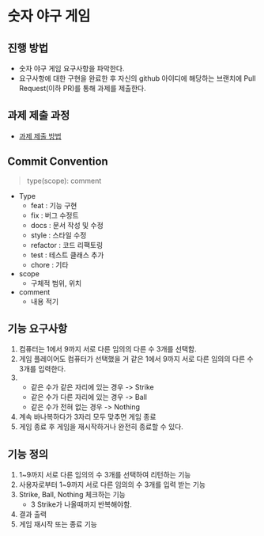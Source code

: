 # 숫자 야구 게임
## 진행 방법
* 숫자 야구 게임 요구사항을 파악한다.
* 요구사항에 대한 구현을 완료한 후 자신의 github 아이디에 해당하는 브랜치에 Pull Request(이하 PR)를 통해 과제를 제출한다.

## 과제 제출 과정
* [과제 제출 방법](https://github.com/next-step/nextstep-docs/tree/master/precourse)

## Commit Convention
> type(scope): comment 
- Type
    - feat : 기능 구현
    - fix : 버그 수정트
    - docs : 문서 작성 및 수정
    - style : 스타일 수정
    - refactor : 코드 리팩토링
    - test : 테스트 클래스 추가
    - chore : 기타
- scope 
    - 구체적 범위, 위치
- comment
    - 내용 적기

## 기능 요구사항
1. 컴퓨터는 1에서 9까지 서로 다른 임의의 다른 수 3개를 선택함.
2. 게임 플레이어도 컴퓨터가 선택했을 거 같은 1에서 9까지 서로 다른 임의의 다른 수 3개를 입력한다.
3. 
   - 같은 수가 같은 자리에 있는 경우 -> Strike
   - 같은 수가 다른 자리에 있는 경우 ->  Ball
   - 같은 수가 전혀 없는 경우 -> Nothing  
4. 계속 바나복하다가 3자리 모두 맞추면 게임 종료
5. 게임 종료 후 게임을 재시작하거나 완전히 종료할 수 있다.

## 기능 정의
1. 1~9까지 서로 다른 임의의 수 3개를 선택하여 리턴하는 기능
2. 사용자로부터 1~9까지 서로 다른 임의의 수 3개를 입력 받는 기능
3. Strike, Ball, Nothing 체크하는 기능 
    - 3 Strike가 나올때까지 반복해야함.
4. 결과 출력
5. 게임 재시작 또는 종료 기능